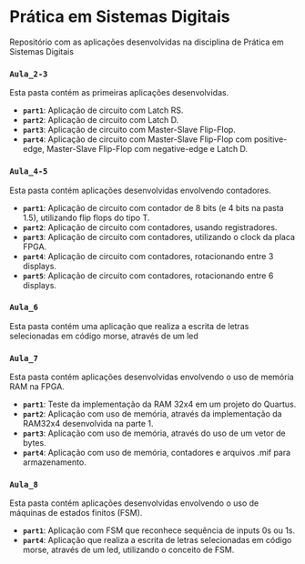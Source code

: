 # Prática em Sistemas Digitais

Repositório com as aplicações desenvolvidas na disciplina de Prática em Sistemas Digitais

### `Aula_2-3`
Esta pasta contém as primeiras aplicações desenvolvidas.
- **`part1`**: Aplicação de circuito com Latch RS.
- **`part2`**: Aplicação de circuito com Latch D.
- **`part3`**: Aplicação de circuito com Master-Slave Flip-Flop.
- **`part4`**: Aplicação de circuito com Master-Slave Flip-Flop com positive-edge, Master-Slave Flip-Flop com negative-edge e Latch D.

### `Aula_4-5`
Esta pasta contém aplicações desenvolvidas envolvendo contadores.
- **`part1`**: Aplicação de circuito com contador de 8 bits (e 4 bits na pasta 1.5), utilizando flip flops do tipo T.
- **`part2`**: Aplicação de circuito com contadores, usando registradores.
- **`part3`**: Aplicação de circuito com contadores, utilizando o clock da placa FPGA.
- **`part4`**: Aplicação de circuito com contadores, rotacionando entre 3 displays.
- **`part5`**: Aplicação de circuito com contadores, rotacionando entre 6 displays.

### `Aula_6`
Esta pasta contém uma aplicação que realiza a escrita de letras selecionadas em código morse, através de um led

### `Aula_7`
Esta pasta contém aplicações desenvolvidas envolvendo o uso de memória RAM na FPGA.
- **`part1`**: Teste da implementação da RAM 32x4 em um projeto do Quartus.
- **`part2`**: Aplicação com uso de memória, através da implementação da RAM32x4 desenvolvida na parte 1.
- **`part3`**: Aplicação com uso de memória, através do uso de um vetor de bytes.
- **`part4`**: Aplicação com uso de memória, contadores e arquivos .mif para armazenamento.

### `Aula_8`
Esta pasta contém aplicações desenvolvidas envolvendo o uso de máquinas de estados finitos (FSM).
- **`part1`**: Aplicação com FSM que reconhece sequência de inputs 0s ou 1s.
- **`part4`**: Aplicação que realiza a escrita de letras selecionadas em código morse, através de um led, utilizando o conceito de FSM.
